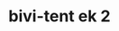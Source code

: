 ---
layout: community
category: community
title: "bivi-tent ek 2"
description: "dfds"
isTopLevel: false
isSingleLevel: false
isArticle: false
datePublished: 2022-08-11 08:26:00 +0300
dateModified: 2022-08-11 08:26:00 +0300
published: false
---